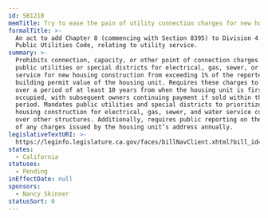 ```yaml
---
id: SB1210
memTitle: Try to ease the pain of utility connection charges for new housing
formalTitle: >-
  An act to add Chapter 8 (commencing with Section 8395) to Division 4.1 of the
  Public Utilities Code, relating to utility service.
summary: >-
  Prohibits connection, capacity, or other point of connection charges from
  public utilities or special districts for electrical, gas, sewer, or water
  service for new housing construction from exceeding 1% of the reported
  building permit value of the housing unit. Requires these charges to be issued
  over a period of at least 10 years from when the housing unit is first
  occupied, with subsequent owners continuing payment if sold within that
  period. Mandates public utilities and special districts to prioritize new
  housing construction for electrical, gas, sewer, and water service connections
  over other structures. Additionally, requires public reporting on the internet
  of any charges issued by the housing unit’s address annually.
legislativeTextURI: >-
  https://leginfo.legislature.ca.gov/faces/billNavClient.xhtml?bill_id=202320240SB1210
states:
  - California
statuses:
  - Pending
inEffectDate: null
sponsors:
  - Nancy Skinner
statusSort: 0
---
```

